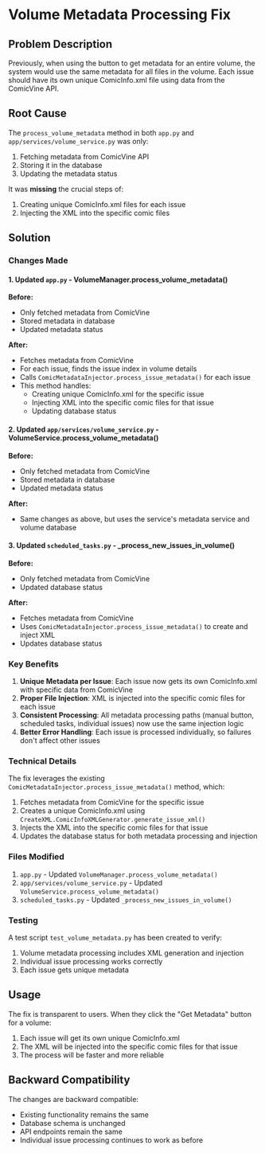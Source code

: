 # Volume Metadata Processing Fix

## Problem Description

Previously, when using the button to get metadata for an entire volume, the system would use the same metadata for all files in the volume. Each issue should have its own unique ComicInfo.xml file using data from the ComicVine API.

## Root Cause

The `process_volume_metadata` method in both `app.py` and `app/services/volume_service.py` was only:
1. Fetching metadata from ComicVine API
2. Storing it in the database
3. Updating the metadata status

It was **missing** the crucial steps of:
1. Creating unique ComicInfo.xml files for each issue
2. Injecting the XML into the specific comic files

## Solution

### Changes Made

#### 1. Updated `app.py` - VolumeManager.process_volume_metadata()

**Before:**
- Only fetched metadata from ComicVine
- Stored metadata in database
- Updated metadata status

**After:**
- Fetches metadata from ComicVine
- For each issue, finds the issue index in volume details
- Calls `ComicMetadataInjector.process_issue_metadata()` for each issue
- This method handles:
  - Creating unique ComicInfo.xml for the specific issue
  - Injecting XML into the specific comic files for that issue
  - Updating database status

#### 2. Updated `app/services/volume_service.py` - VolumeService.process_volume_metadata()

**Before:**
- Only fetched metadata from ComicVine
- Stored metadata in database
- Updated metadata status

**After:**
- Same changes as above, but uses the service's metadata service and volume database

#### 3. Updated `scheduled_tasks.py` - _process_new_issues_in_volume()

**Before:**
- Only fetched metadata from ComicVine
- Updated database status

**After:**
- Fetches metadata from ComicVine
- Uses `ComicMetadataInjector.process_issue_metadata()` to create and inject XML
- Updates database status

### Key Benefits

1. **Unique Metadata per Issue**: Each issue now gets its own ComicInfo.xml with specific data from ComicVine
2. **Proper File Injection**: XML is injected into the specific comic files for each issue
3. **Consistent Processing**: All metadata processing paths (manual button, scheduled tasks, individual issues) now use the same injection logic
4. **Better Error Handling**: Each issue is processed individually, so failures don't affect other issues

### Technical Details

The fix leverages the existing `ComicMetadataInjector.process_issue_metadata()` method, which:
1. Fetches metadata from ComicVine for the specific issue
2. Creates a unique ComicInfo.xml using `CreateXML.ComicInfoXMLGenerator.generate_issue_xml()`
3. Injects the XML into the specific comic files for that issue
4. Updates the database status for both metadata processing and injection

### Files Modified

1. `app.py` - Updated `VolumeManager.process_volume_metadata()`
2. `app/services/volume_service.py` - Updated `VolumeService.process_volume_metadata()`
3. `scheduled_tasks.py` - Updated `_process_new_issues_in_volume()`

### Testing

A test script `test_volume_metadata.py` has been created to verify:
1. Volume metadata processing includes XML generation and injection
2. Individual issue processing works correctly
3. Each issue gets unique metadata

## Usage

The fix is transparent to users. When they click the "Get Metadata" button for a volume:
1. Each issue will get its own unique ComicInfo.xml
2. The XML will be injected into the specific comic files for that issue
3. The process will be faster and more reliable

## Backward Compatibility

The changes are backward compatible:
- Existing functionality remains the same
- Database schema is unchanged
- API endpoints remain the same
- Individual issue processing continues to work as before